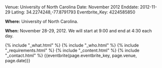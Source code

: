 Venue: University of North Carolina
Date: November 2012
Enddate: 2012-11-29
Latlng: 34.2274248,-77.8791793
Eventbrite_Key: 4224585850

<p><strong>Where:</strong> University of North Carolina.</p>
<p><strong>When:</strong> November 28-29, 2012. We will start at 9:00 and end at 4:30 each day.</p>
{% include "_what.html" %}
{% include "_who.html" %}
{% include "_requirements.html" %}
{% include "_content.html" %}
{% include "_contact.html" %}
{{eventbrite(page.eventbrite_key, page.venue, page.date)}}
